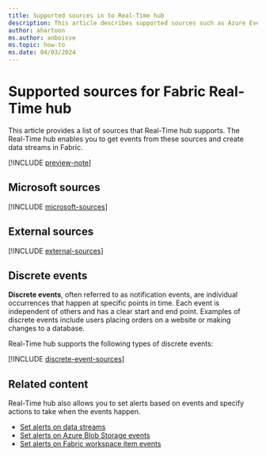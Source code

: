 ```yaml
---
title: Supported sources in to Real-Time hub
description: This article describes supported sources such as Azure Event Hubs and Azure IoT Hub in Fabric Real-Time hub.
author: ahartoon
ms.author: anboisve
ms.topic: how-to
ms.date: 04/03/2024
---
```


# Supported sources for Fabric Real-Time hub
This article provides a list of sources that Real-Time hub supports. The Real-Time hub enables you to get events from these sources and create data streams in Fabric. 

[!INCLUDE [preview-note](./includes/preview-note.md)]

## Microsoft sources

[!INCLUDE [microsoft-sources](./includes/microsoft-sources.md)]

## External sources

[!INCLUDE [external-sources](./includes/external-sources.md)]

## Discrete events
**Discrete events**, often referred to as notification events, are individual occurrences that happen at specific points in time. Each event is independent of others and has a clear start and end point. Examples of discrete events include users placing orders on a website or making changes to a database.

Real-Time hub supports the following types of discrete events:

[!INCLUDE [discrete-event-sources](./includes/discrete-event-sources.md)]

## Related content
Real-Time hub also allows you to set alerts based on events and specify actions to take when the events happen. 

- [Set alerts on data streams](set-alerts-data-streams.md)
- [Set alerts on Azure Blob Storage events](set-alerts-azure-blob-storage-events.md)
- [Set alerts on Fabric workspace item events](set-alerts-fabric-workspace-item-events.md)
